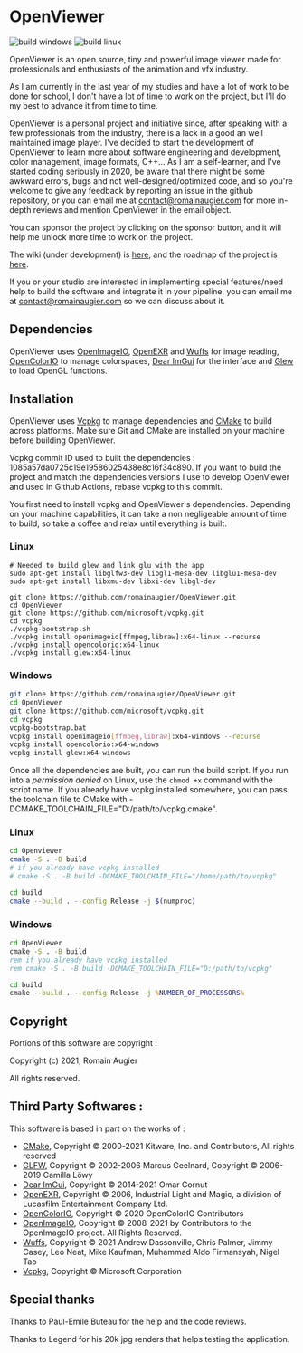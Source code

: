 # OpenViewer
![build windows](https://github.com/romainaugier/OpenViewer/actions/workflows/build-windows.yml/badge.svg)
![build linux](https://github.com/romainaugier/OpenViewer/actions/workflows/build-linux.yml/badge.svg)

OpenViewer is an open source, tiny and powerful image viewer made for professionals and enthusiasts of the animation and vfx industry.

As I am currently in the last year of my studies and have a lot of work to be done for school, I don't have a lot of time to work on the project, but I'll do my best to advance it from time to time.

OpenViewer is a personal project and initiative since, after speaking with a few professionals from the industry, there is a lack in a good an well maintained image player. I've decided to start the development of OpenViewer to learn more about software engineering and development, color management, image formats, C++... As I am a self-learner, and I've started coding seriously in 2020, be aware that there might be some awkward errors, bugs and not well-designed/optimized code, and so you're welcome to give any feedback by reporting an issue in the github repository, or you can email me at contact@romainaugier.com for more in-depth reviews and mention OpenViewer in the email object.

You can sponsor the project by clicking on the sponsor button, and it will help me unlock more time to work on the project.

The wiki (under development) is [here](https://github.com/romainaugier/OpenViewer/wiki), and the roadmap of the project is [here](https://github.com/romainaugier/OpenViewer/wiki/Roadmap).

If you or your studio are interested in implementing special features/need help to build the software and integrate it in your pipeline, you can email me at contact@romainaugier.com so we can discuss about it.

## Dependencies

OpenViewer uses [OpenImageIO](https://github.com/OpenImageIO/oiio), [OpenEXR](https://github.com/AcademySoftwareFoundation/openexr) and [Wuffs](https://github.com/google/wuffs) for image reading, [OpenColorIO](https://github.com/AcademySoftwareFoundation/OpenColorIO) to manage colorspaces, [Dear ImGui](https://github.com/ocornut/imgui) for the interface and [Glew](https://github.com/nigels-com/glew) to load OpenGL functions.

## Installation

OpenViewer uses [Vcpkg](https://github.com/microsoft/vcpkg) to manage dependencies and [CMake](https://cmake.org/) to build across platforms. Make sure Git and CMake are installed on your machine before building OpenViewer.

Vcpkg commit ID used to built the dependencies : 1085a57da0725c19e19586025438e8c16f34c890. 
If you want to build the project and match the dependencies versions I use to develop OpenViewer and used in Github Actions, rebase vcpkg to this commit.

You first need to install vcpkg and OpenViewer's dependencies. Depending on your machine capabilities, it can take a non negligeable amount of time to build, so take a coffee and relax until everything is built.
### Linux
```shell
# Needed to build glew and link glu with the app
sudo apt-get install libglfw3-dev libgl1-mesa-dev libglu1-mesa-dev
sudo apt-get install libxmu-dev libxi-dev libgl-dev

git clone https://github.com/romainaugier/OpenViewer.git
cd OpenViewer
git clone https://github.com/microsoft/vcpkg.git
cd vcpkg
./vcpkg-bootstrap.sh
./vcpkg install openimageio[ffmpeg,libraw]:x64-linux --recurse
./vcpkg install opencolorio:x64-linux
./vcpkg install glew:x64-linux
```

### Windows
```bash
git clone https://github.com/romainaugier/OpenViewer.git
cd OpenViewer
git clone https://github.com/microsoft/vcpkg.git
cd vcpkg
vcpkg-bootstrap.bat
vcpkg install openimageio[ffmpeg,libraw]:x64-windows --recurse
vcpkg install opencolorio:x64-windows
vcpkg install glew:x64-windows
```


Once all the dependencies are built, you can run the build script. If you run into a *permission denied* on Linux, use the ```chmod +x``` command with the script name.
If you already have vcpkg installed somewhere, you can pass the toolchain file to CMake with -DCMAKE_TOOLCHAIN_FILE="D:/path/to/vcpkg.cmake".


### Linux
```bash
cd Openviewer
cmake -S . -B build
# if you already have vcpkg installed
# cmake -S . -B build -DCMAKE_TOOLCHAIN_FILE="/home/path/to/vcpkg"

cd build
cmake --build . --config Release -j $(numproc)
```

### Windows
```bat
cd OpenViewer
cmake -S . -B build
rem if you already have vcpkg installed
rem cmake -S . -B build -DCMAKE_TOOLCHAIN_FILE="D:/path/to/vcpkg"

cd build
cmake --build . --config Release -j %NUMBER_OF_PROCESSORS%
```

## Copyright

Portions of this software are copyright :

Copyright (c) 2021, Romain Augier

All rights reserved.

## Third Party Softwares :

This software is based in part on the works of :

- [CMake](https://cmake.org/), Copyright © 2000-2021 Kitware, Inc. and Contributors, All rights reserved
- [GLFW](https://www.glfw.org/), Copyright © 2002-2006 Marcus Geelnard, Copyright © 2006-2019 Camilla Löwy
- [Dear ImGui](https://github.com/ocornut/imgui), Copyright © 2014-2021 Omar Cornut
- [OpenEXR](https://github.com/AcademySoftwareFoundation/openexr), Copyright © 2006, Industrial Light and Magic, a division of Lucasfilm Entertainment Company Ltd.
- [OpenColorIO](https://github.com/AcademySoftwareFoundation/OpenColorIO), Copyright © 2020 OpenColorIO Contributors
- [OpenImageIO](https://github.com/OpenImageIO/oiio), Copyright © 2008-2021 by Contributors to the OpenImageIO project. All Rights Reserved.
- [Wuffs](https://github.com/google/wuffs), Copyright © 2021 Andrew Dassonville, Chris Palmer, Jimmy Casey, Leo Neat, Mike Kaufman, Muhammad Aldo Firmansyah, Nigel Tao
- [Vcpkg](https://github.com/microsoft/vcpkg), Copyright © Microsoft Corporation

## Special thanks

Thanks to Paul-Emile Buteau for the help and the code reviews.

Thanks to Legend for his 20k jpg renders that helps testing the application.

